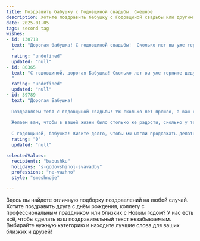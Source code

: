 ```yaml
---
title: Поздравить бабушку с Годовщиной свадьбы. Смешное
description: Хотите поздравить бабушку с Годовщиной свадьбы или другим праздником? Наш ИИ создаст незабываемое поздравление, а вы обязательно выделитесь среди других.  
date: 2025-01-05
tags: second tag
wishes:
- id: 130718
  text: "Дорогая бабушка! С годовщиной свадьбы!  Сколько лет вы уже терпите друг друга – настоящий подвиг!  Шутка, конечно,  люблю вас обоих!  Желаю вам ещё столько же лет  счастливой совместной жизни,  только теперь уже с дополнительной скидкой на морщины и седину (в хорошем смысле, конечно!).  Пусть ваша любовь будет крепче, чем  бабушкин  любимый  тортик, а жизнь - слаще, чем  его начинка!
  "
  rating: "undefined"
  updated: "null"
- id: 80365
  text: "С годовщиной, дорогая Бабушка! Сколько лет вы уже терпите дедушку? Неудивительно, что вам понадобилось столько лет, чтобы найти способ его приручить! 😜 祝你们越来越甜蜜！
  "
  rating: "undefined"
  updated: "null"
- id: 39789
  text: "Дорогая Бабушка!
  
  Поздравляем тебя с годовщиной свадьбы! Уж сколько лет прошло, а ваш союз все так же крепок, как самый свежий пирог из твоей печи! Вы с Дедушкой как два виноградика в одной грозди — всегда вместе, всегда в одном ритме, даже в танце на даче под «Ласковый май»!
  
  Желаем вам, чтобы в вашей жизни было столько же радости, сколько у тебя рецептов варенья, и столько же счастья, сколько в твоем доме собралось внуков и правнуков! Пусть ваша любовь цветет, как дачный огород весной, а ссоры будут, как песок с Морского побережья — мимолетные и легко уносимые ветром!
  
  С годовщиной, бабушка! Живите долго, чтобы мы могли продолжать делать истории о ваших безумных приключениях!"
  rating: "0"
  updated: "null"

selectedValues:
  recipients: "babushku"
  holidays: "s-godovshinoj-svavadby"
  professions: "ne-vazhno"
  style: "smeshnoje"

---
```


Здесь вы найдете отличную подборку поздравлений на любой случай. 
Хотите поздравить друга с днём рождения, коллегу с профессиональным праздником или близких с Новым годом? У нас есть всё, чтобы сделать ваш поздравительный текст незабываемым. Выбирайте нужную категорию и находите лучшие слова для ваших близких и друзей!
